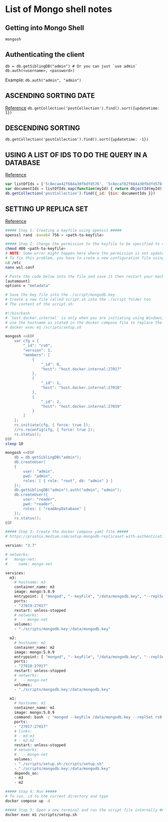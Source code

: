 # List of Mongo shell notes

## Getting into Mongo Shell
`mongosh`

## Authenticating the client
```
db = db.getSiblingDB("admin") # Or you can just `use admin`
db.auth(<username>, <password>)
```
Example: `db.auth("admin", "admin")`

## ASCENDING SORTING DATE
[Reference](https://stackoverflow.com/questions/13847766/how-to-sort-a-collection-by-date-in-mongodb)
`db.getCollection('postCollection').find().sort({updatetime: 1})`

## DESCENDING SORTING
`db.getCollection('postCollection').find().sort({updatetime: -1})`

## USING A LIST OF IDS TO DO THE QUERY IN A DATABASE
[Reference](https://www.tutorialspoint.com/how-to-find-through-list-of-ids-in-mongodb)
```js
var listOfIds = ['5c8ecae42f684a30fbdfd576', '5c8ecaf82f684a30fbdfd578'];
var documentIds = listOfIds.map(function(myId) { return ObjectId(myId); });
db.getCollection('postCollection').find({_id: {$in: documentIds }})
```

## SETTING UP REPLICA SET
[Reference](https://www.sohamkamani.com/docker/mongo-replica-set/)
```bash
##### Step 1: Creating a keyfile using openssl #####
openssl rand -base64 756 > <path-to-keyfile>

##### Step 2: Change the permission to the keyfile to be specified to 400 #####
chmod 400 <path-to-keyfile>
# NOTE: Some error might happen here where the permission is not updated if you are using Windows + WSL2 
# To fix this problem, you have to crete a new configuration file using WSL
cd /etc
nano wsl.conf

# Paste the code below into the file and save it then restart your machine to apply th configuration completely
[automount]
options = "metadata"

# Save the key file into the ./script/mongodb.key
# Create a new file called script.sh into the ./script folder too
# The content of the script.sh:

#!/bin/bash
# `host.docker.internal` is only when you are initiating using Windows, and you are running from local machine to import the data
# use the hostname as stated in the docker compose file to replace the host.docker.internal
# docker exec m1 /scripts/setup.sh

mongosh <<EOF
    var cfg = {
        "_id": "rs0",
        "version": 1,
        "members": [
            {
                "_id": 0,
                "host": "host.docker.internal:27017"
            },
            {
                "_id": 1,
                "host": "host.docker.internal:27018"
            },
            {
                "_id": 2,
                "host": "host.docker.internal:27019"
            }
        ]
    };
    rs.initiate(cfg, { force: true });
    //rs.reconfig(cfg, { force: true });
    rs.status();
EOF
sleep 10

mongosh <<EOF
    db = db.getSiblingDB("admin");
    db.createUser(
    {
        user: "admin",
        pwd: "admin",
        roles: [ { role: "root", db: "admin" } ]
    });
    db.getSiblingDB("admin").auth("admin", "admin");
    db.createUser({
        user: "reader",
        pwd: "reader",
        roles: [ "readAnyDatabase" ]
    });
    rs.status();
EOF

##### Step 3: Create the docker compose yaml file #####
# https://prashix.medium.com/setup-mongodb-replicaset-with-authentication-enabled-using-docker-compose-5edd2ad46a90

version: "3.7"

# networks:
#   mongo-net:
#     name: mongo-net

services:
  m3:
    # hostname: m3
    container_name: m3
    image: mongo:5.0.9
    entrypoint: [ "mongod", "--keyFile", "/data/mongodb.key", "--replSet", "rs0", "--journal", "--bind_ip_all" ]
    ports:
    - "27019:27017"
    restart: unless-stopped
    # networks:
    #   - mongo-net
    volumes:
    - "./scripts/mongodb.key:/data/mongodb.key"

  m2:
    # hostname: m2
    container_name: m2
    image: mongo:5.0.9
    entrypoint: [ "mongod", "--keyFile", "/data/mongodb.key", "--replSet", "rs0", "--journal", "--bind_ip_all" ]
    ports:
    - "27018:27017"
    restart: unless-stopped
    # networks:
    #   - mongo-net
    volumes:
    - "./scripts/mongodb.key:/data/mongodb.key"

  m1:
    # hostname: m1
    container_name: m1
    image: mongo:5.0.9
    command: bash -c "mongod --keyFile /data/mongodb.key --replSet rs0 --journal --bind_ip_all" 
    ports:
    - "27017:27017"
    # links:
    # - m3:m3
    # - m2:m2
    restart: unless-stopped
    # networks:
    #   - mongo-net
    volumes:
    - "./scripts/setup.sh:/scripts/setup.sh"
    - "./scripts/mongodb.key:/data/mongodb.key"
    depends_on:
    - m3
    - m2

##### Step 4: Run #####
# To run, cd to the current directory and type 
docker compose up -d

##### Step 5: Open a new terminal and run the script file internally #####
docker exec m1 /scripts/setup.sh

```